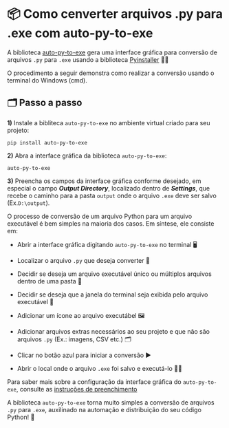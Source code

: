 # 📦 Como cenverter arquivos .py para .exe com auto-py-to-exe


A biblioteca [auto-py-to-exe](https://pypi.org/project/auto-py-to-exe/) gera uma interface gráfica para conversão de arquivos `.py` para `.exe` usando a biblioteca [Pyinstaller](https://pyinstaller.org/en/stable/index.html) 👨‍💻

O procedimento a seguir demonstra como realizar a conversão usando o terminal do Windows (cmd).

## 🗂️ Passo a passo

**1)** Instale a bibliteca `auto-py-to-exe` no ambiente virtual criado para seu projeto:
  ```
pip install auto-py-to-exe
```
**2)**   Abra a interface gráfica da biblioteca `auto-py-to-exe`:
   ```
auto-py-to-exe
```

**3)** Preencha os campos da interface gráfica conforme desejado, em especial o campo _**Output Directory**_, localizado dentro de _**Settings**_, que recebe o caminho para a pasta `output` onde o arquivo `.exe` deve ser salvo (Ex.`D:\output`).

O processo de conversão de um arquivo Python para um arquivo executável é bem simples na maioria dos casos. Em síntese, ele consiste em:

* Abrir a interface gráfica digitando `auto-py-to-exe` no terminal 🖥️

* Localizar o arquivo `.py` que deseja converter 📁

* Decidir se deseja um arquivo executável único ou múltiplos arquivos dentro de uma pasta 📂

* Decidir se deseja que a janela do terminal seja exibida pelo arquivo executável 🚫

* Adicionar um ícone ao arquivo executábel 🖼️ 

* Adicionar arquivos extras necessários ao seu projeto e que não são arquivos `.py` (Ex.: imagens, CSV etc.) 🗂️

* Clicar no botão azul para iniciar a conversão ▶️

* Abrir o local onde o arquivo `.exe` foi salvo e executá-lo 🏃‍♂️

Para saber mais sobre a configuração da interface gráfica do `auto-py-to-exe`, consulte as [instruções de preenchimento](https://nitratine.net/blog/post/issues-when-using-auto-py-to-exe/?utm_source=auto_py_to_exe&utm_medium=application_link&utm_campaign=auto_py_to_exe_help&utm_content=top)

A biblioteca `auto-py-to-exe` torna muito simples a conversão de arquivos `.py` para `.exe`, auxilinado na automação e distribuição do seu código Python! 🚀
